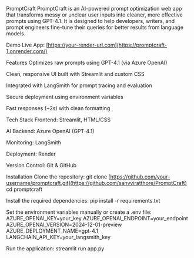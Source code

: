 PromptCraft
PromptCraft is an AI-powered prompt optimization web app that transforms messy or unclear user inputs into cleaner, more effective prompts using GPT-4.1. It is designed to help developers, writers, and prompt engineers fine-tune their queries for better results from language models.

Demo
Live App: [https://your-render-url.com](https://promptcraft-1.onrender.com/)

Features
Optimizes raw prompts using GPT-4.1 (via Azure OpenAI)

Clean, responsive UI built with Streamlit and custom CSS

Integrated with LangSmith for prompt tracing and evaluation

Secure deployment using environment variables

Fast responses (~2s) with clean formatting

Tech Stack
Frontend: Streamlit, HTML/CSS

AI Backend: Azure OpenAI (GPT-4.1)

Monitoring: LangSmith

Deployment: Render

Version Control: Git & GitHub

Installation
Clone the repository:
git clone [https://github.com/your-username/promptcraft.git](https://github.com/sanvviratthore/PromptCraft)
cd promptcraft

Install the required dependencies:
pip install -r requirements.txt

Set the environment variables manually or create a .env file:
AZURE_OPENAI_KEY=your_key
AZURE_OPENAI_ENDPOINT=your_endpoint
AZURE_OPENAI_VERSION=2024-12-01-preview
AZURE_DEPLOYMENT_NAME=gpt-4.1
LANGCHAIN_API_KEY=your_langsmith_key

Run the application:
streamlit run app.py
